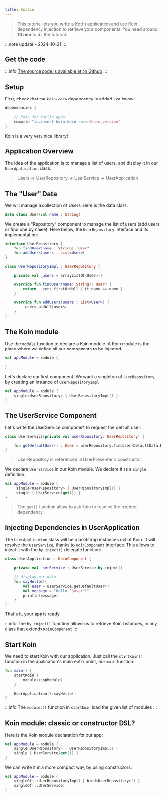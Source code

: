 ```yaml
---
title: Kotlin
---
```


> This tutorial lets you write a Kotlin application and use Koin dependency injection to retrieve your components.
> You need around __10 min__ to do the tutorial.

:::note
update - 2024-10-21
:::

## Get the code

:::info
[The source code is available at on Github](https://github.com/InsertKoinIO/koin-getting-started/tree/main/kotlin)
:::

## Setup

First, check that the `koin-core` dependency is added like below:

```groovy
dependencies {
    
    // Koin for Kotlin apps
    compile "io.insert-koin:koin-core:$koin_version"
}
```

Koin is a very very nice library!

## Application Overview

The idea of the application is to manage a list of users, and display it in our `UserApplication` class:

> Users -> UserRepository -> UserService -> UserApplication

## The "User" Data

We will manage a collection of Users. Here is the data class: 

```kotlin
data class User(val name : String)
```

We create a "Repository" component to manage the list of users (add users or find one by name). Here below, the `UserRepository` interface and its implementation:

```kotlin
interface UserRepository {
    fun findUser(name : String): User?
    fun addUsers(users : List<User>)
}

class UserRepositoryImpl : UserRepository {

    private val _users = arrayListOf<User>()

    override fun findUser(name: String): User? {
        return _users.firstOrNull { it.name == name }
    }

    override fun addUsers(users : List<User>) {
        _users.addAll(users)
    }
}
```

## The Koin module

Use the `module` function to declare a Koin module. A Koin module is the place where we define all our components to be injected.

```kotlin
val appModule = module {
    
}
```

Let's declare our first component. We want a singleton of `UserRepository`, by creating an instance of `UserRepositoryImpl`

```kotlin
val appModule = module {
    single<UserRepository> { UserRepositoryImpl() }
}
```

## The UserService Component

Let's write the UserService component to request the default user:

```kotlin
class UserService(private val userRepository: UserRepository) {

    fun getDefaultUser() : User = userRepository.findUser(DefaultData.DEFAULT_USER.name) ?: error("Can't find default user")
}
```

> UserRepository is referenced in UserPresenter`s constructor

We declare `UserService` in our Koin module. We declare it as a `single` definition:

```kotlin
val appModule = module {
     single<UserRepository> { UserRepositoryImpl() }
     single { UserService(get()) }
}
```

> The `get()` function allow to ask Koin to resolve the needed dependency.

## Injecting Dependencies in UserApplication

The `UserApplication` class will help bootstrap instances out of Koin. It will resolve the `UserService`, thanks to `KoinComponent` interface. This allows to inject it with the `by inject()` delegate function: 

```kotlin
class UserApplication : KoinComponent {

    private val userService : UserService by inject()

    // display our data
    fun sayHello(){
        val user = userService.getDefaultUser()
        val message = "Hello '$user'!"
        println(message)
    }
}
```

That's it, your app is ready.

:::info
The `by inject()` function allows us to retrieve Koin instances, in any class that extends `KoinComponent`
:::


## Start Koin

We need to start Koin with our application. Just call the `startKoin()` function in the application's main entry point, our `main` function:

```kotlin
fun main() {
    startKoin {
        modules(appModule)
    }

    UserApplication().sayHello()
}
```

:::info
The `modules()` function in `startKoin` load the given list of modules
:::

## Koin module: classic or constructor DSL?

Here is the Koin module declaration for our app:

```kotlin
val appModule = module {
    single<UserRepository> { UserRepositoryImpl() }
    single { UserService(get()) }
}
```

We can write it in a more compact way, by using constructors:

```kotlin
val appModule = module {
    singleOf(::UserRepositoryImpl) { bind<UserRepository>() }
    singleOf(::UserService)
}
```
